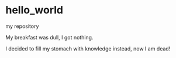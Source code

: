 # hello_world
my repository

My breakfast was dull, I got nothing.

I decided to fill my stomach with knowledge instead, now I am dead!
